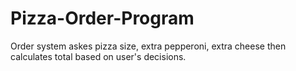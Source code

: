 # Pizza-Order-Program
Order system askes pizza size, extra pepperoni, extra cheese then calculates total based on user's decisions.
